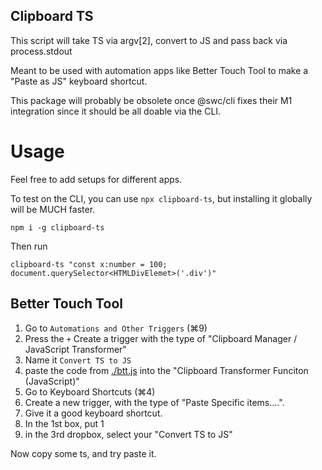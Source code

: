 ## Clipboard TS

This script will take TS via argv[2], convert to JS and pass back via process.stdout

Meant to be used with automation apps like Better Touch Tool to make a "Paste as JS" keyboard shortcut.

This package will probably be obsolete once @swc/cli fixes their M1 integration since it should be all doable via the CLI.

# Usage

Feel free to add setups for different apps.

To test on the CLI, you can use `npx clipboard-ts`, but installing it globally will be MUCH faster.

`npm i -g clipboard-ts`

Then run

```
clipboard-ts "const x:number = 100; document.querySelector<HTMLDivElemet>('.div')"
```

## Better Touch Tool

1. Go to `Automations and Other Triggers` (⌘9)
2. Press the `+` Create a trigger with the type of "Clipboard Manager / JavaScript Transformer"
3. Name it `Convert TS to JS`
4. paste the code from [./btt.js](./btt.js) into the "Clipboard Transformer Funciton (JavaScript)"
5. Go to Keyboard Shortcuts (⌘4)
6. Create a new trigger, with the type of "Paste Specific items....".
7. Give it a good keyboard shortcut.
8. In the 1st box, put 1
9. in the 3rd dropbox, select your "Convert TS to JS"

Now copy some ts, and try paste it.
